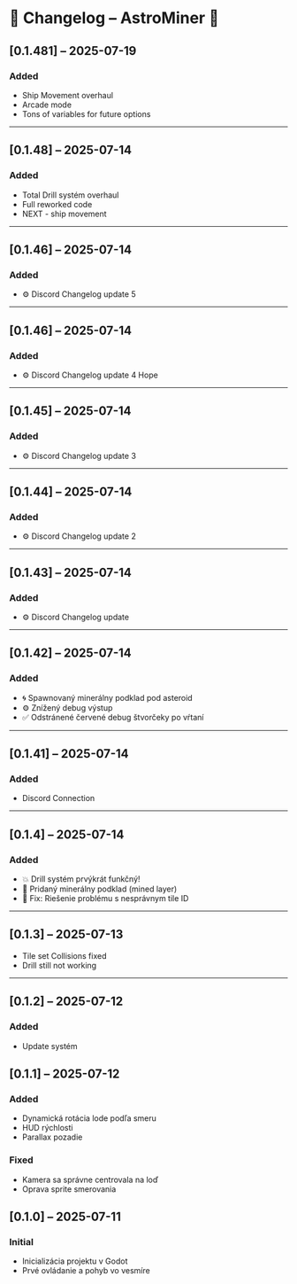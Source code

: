 # 📜 Changelog – AstroMiner 🚀

## [0.1.481] – 2025-07-19
### Added
- Ship Movement overhaul
- Arcade mode
- Tons of variables for future options

---
## [0.1.48] – 2025-07-14
### Added
- Total Drill systém overhaul
- Full reworked code
- NEXT - ship movement

---


## [0.1.46] – 2025-07-14
### Added
- ⚙️ Discord Changelog update 5

---

## [0.1.46] – 2025-07-14
### Added
- ⚙️ Discord Changelog update 4 Hope

---

## [0.1.45] – 2025-07-14
### Added
- ⚙️ Discord Changelog update 3

---

## [0.1.44] – 2025-07-14
### Added
- ⚙️ Discord Changelog update 2

---

## [0.1.43] – 2025-07-14
### Added
- ⚙️ Discord Changelog update

---

## [0.1.42] – 2025-07-14
### Added
- 🌀 Spawnovaný minerálny podklad pod asteroid
- ⚙️ Znížený debug výstup
- ✅ Odstránené červené debug štvorčeky po vŕtaní

---

## [0.1.41] – 2025-07-14
### Added
- Discord Connection

---

## [0.1.4] – 2025-07-14
### Added
- 💥 Drill systém prvýkrát funkčný!
- 🎨 Pridaný minerálny podklad (mined layer)
- 🐛 Fix: Riešenie problému s nesprávnym tile ID

---

## [0.1.3] – 2025-07-13
- Tile set Collisions fixed
- Drill still not working

---

## [0.1.2] – 2025-07-12
### Added
- Update systém

## [0.1.1] – 2025-07-12
### Added
- Dynamická rotácia lode podľa smeru
- HUD rýchlosti
- Parallax pozadie

### Fixed
- Kamera sa správne centrovala na loď
- Oprava sprite smerovania

## [0.1.0] – 2025-07-11
### Initial
- Inicializácia projektu v Godot
- Prvé ovládanie a pohyb vo vesmíre
